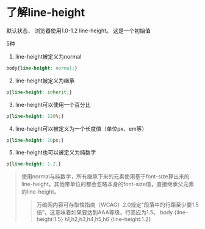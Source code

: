 # 了解line-height

默认状态， 浏览器使用1.0-1.2 line-height。 这是一个初始值

5种

1. line-height被定义为normal

```css
body{line-height: normal;}
```
2. line-height被定义为继承

```css
p{line-height: inherit;}
```

3. line-height可以使用一个百分比

```css
p{line-height: 120%;}
```

4. line-height可以被定义为一个长度值（单位px、em等）

```css
p{line-height: 20px;}
```

5. line-height也可以被定义为纯数字

```css
p{line-height: 1.2;}
```

> 使用normal与纯数字，所有继承下来的元素使用基于font-size算出来的line-height。其他带单位的都会忽略本身的font-size值，直接继承父元素的line-height。
>> 万维网内容可存取性指南（WCAG）2.0规定“段落中的行距至少要1.5倍”，这意味着如果要达到AAA等级，行高应为1.5。
body {line-height:1.5} h1,h2,h3,h4,h5,h6 {line-height:1.2}